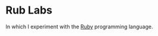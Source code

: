 # Rub Labs

In which I experiment with the [Ruby](https://www.ruby-lang.org/en/)
programming language.
